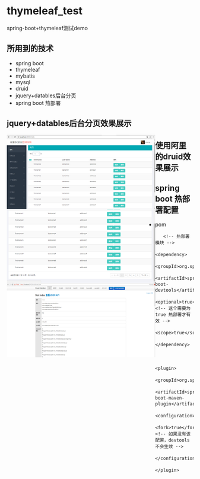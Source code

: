 # thymeleaf_test
  spring-boot+thymeleaf测试demo
  
## 所用到的技术
* spring boot
* thymeleaf
* mybatis
* mysql
* druid
* jquery+datables后台分页
* spring boot 热部署

## jquery+datables后台分页效果展示
<img align="left" width="400" height="200" src="https://github.com/lcyanxi/thymeleaf_test/raw/master/img/data1.png"/>
<img align="left" width="400" height="200" src="https://github.com/lcyanxi/thymeleaf_test/raw/master/img/data2.png"/>

## 使用阿里的druid效果展示
<img align="left" width="400" height="200" src="https://github.com/lcyanxi/thymeleaf_test/raw/master/img/druid.png"/>



## spring boot 热部署配置
* pom

```
   <!-- 热部署模块 -->
        <dependency>
            <groupId>org.springframework.boot</groupId>
            <artifactId>spring-boot-devtools</artifactId>
            <optional>true</optional> <!-- 这个需要为 true 热部署才有效 -->
            <scope>true</scope>
        </dependency>
        
        
        <plugin>
                <groupId>org.springframework.boot</groupId>
                <artifactId>spring-boot-maven-plugin</artifactId>
                <configuration>
                    <fork>true</fork> <!-- 如果没有该配置，devtools不会生效 -->
                </configuration>
            </plugin>
```
